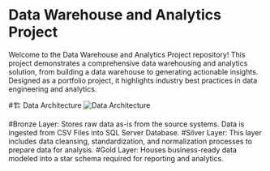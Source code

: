﻿# Data Warehouse and Analytics Project
 
Welcome to the Data Warehouse and Analytics Project repository! 
This project demonstrates a comprehensive data warehousing and analytics solution, from building a data warehouse to generating actionable insights. Designed as a portfolio project, it highlights industry best practices in data engineering and analytics.


#🏗️ Data Architecture
![Data Architecture](https://github.com/DataWithBaraa/sql-data-warehouse-project/raw/main/docs/data_architecture.png)

#Bronze Layer: Stores raw data as-is from the source systems. Data is ingested from CSV Files into SQL Server Database.
#Silver Layer: This layer includes data cleansing, standardization, and normalization processes to prepare data for analysis.
#Gold Layer: Houses business-ready data modeled into a star schema required for reporting and analytics.
